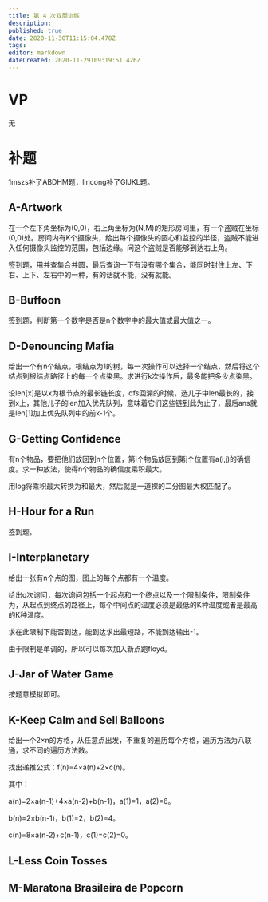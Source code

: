 ```yaml
---
title: 第 4 次双周训练
description: 
published: true
date: 2020-11-30T11:15:04.478Z
tags: 
editor: markdown
dateCreated: 2020-11-29T09:19:51.426Z
---
```


# VP
无
# 补题
1mszs补了ABDHM题，lincong补了GIJKL题。
## A-Artwork
在一个左下角坐标为(0,0)，右上角坐标为(N,M)的矩形房间里，有一个盗贼在坐标(0,0)处。房间内有K个摄像头，给出每个摄像头的圆心和监控的半径，盗贼不能进入任何摄像头监控的范围，包括边缘。问这个盗贼是否能够到达右上角。

签到题，用并查集合并圆，最后查询一下有没有哪个集合，能同时封住上左、下右、上下、左右中的一种，有的话就不能，没有就能。
## B-Buffoon
签到题，判断第一个数字是否是n个数字中的最大值或最大值之一。
## D-Denouncing Mafia
给出一个有n个结点，根结点为1的树，每一次操作可以选择一个结点，然后将这个结点到根结点路径上的每一个点染黑。求进行k次操作后，最多能把多少点染黑。

设len[x]是以x为根节点的最长链长度，dfs回溯的时候，选儿子中len最长的，接到x上，其他儿子的len加入优先队列，意味着它们这些链到此为止了，最后ans就是len[1]加上优先队列中的前k-1个。
## G-Getting Confidence
有n个物品，要把他们放回到n个位置，第i个物品放回到第j个位置有a(i,j)的确信度。求一种放法，使得n个物品的确信度乘积最大。

用log将乘积最大转换为和最大，然后就是一道裸的二分图最大权匹配了。
## H-Hour for a Run
签到题。
## I-Interplanetary
给出一张有n个点的图，图上的每个点都有一个温度。

给出q次询问，每次询问包括一个起点和一个终点以及一个限制条件，限制条件为，从起点到终点的路径上，每个中间点的温度必须是最低的K种温度或者是最高的K种温度。

求在此限制下能否到达，能到达求出最短路，不能到达输出-1。

由于限制是单调的，所以可以每次加入新点跑floyd。
## J-Jar of Water Game
按题意模拟即可。
## K-Keep Calm and Sell Balloons
给出一个2×n的方格，从任意点出发，不重复的遍历每个方格，遍历方法为八联通，求不同的遍历方法数。

找出递推公式：f(n)=4×a(n)+2×c(n)。

其中：

a(n)=2×a(n-1)+4×a(n-2)+b(n-1)，a(1)=1，a(2)=6。

b(n)=2×b(n-1)，b(1)=2，b(2)=4。

c(n)=8×a(n-2)+c(n-1)，c(1)=c(2)=0。


## L-Less Coin Tosses
## M-Maratona Brasileira de Popcorn